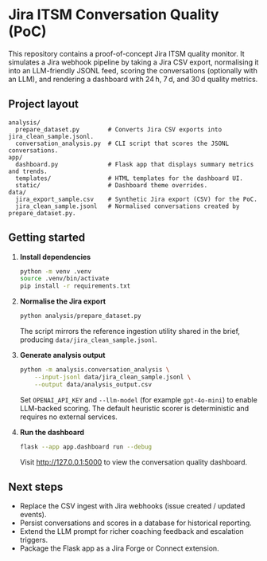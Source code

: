 # Jira ITSM Conversation Quality (PoC)

This repository contains a proof-of-concept Jira ITSM quality monitor. It
simulates a Jira webhook pipeline by taking a Jira CSV export, normalising it
into an LLM-friendly JSONL feed, scoring the conversations (optionally with an
LLM), and rendering a dashboard with 24 h, 7 d, and 30 d quality metrics.

## Project layout

```
analysis/
  prepare_dataset.py        # Converts Jira CSV exports into jira_clean_sample.jsonl.
  conversation_analysis.py  # CLI script that scores the JSONL conversations.
app/
  dashboard.py              # Flask app that displays summary metrics and trends.
  templates/                # HTML templates for the dashboard UI.
  static/                   # Dashboard theme overrides.
data/
  jira_export_sample.csv    # Synthetic Jira export (CSV) for the PoC.
  jira_clean_sample.jsonl   # Normalised conversations created by prepare_dataset.py.
```

## Getting started

1. **Install dependencies**

   ```bash
   python -m venv .venv
   source .venv/bin/activate
   pip install -r requirements.txt
   ```

2. **Normalise the Jira export**

   ```bash
   python analysis/prepare_dataset.py
   ```

   The script mirrors the reference ingestion utility shared in the brief,
   producing `data/jira_clean_sample.jsonl`.

3. **Generate analysis output**

   ```bash
   python -m analysis.conversation_analysis \
       --input-jsonl data/jira_clean_sample.jsonl \
       --output data/analysis_output.csv
   ```

   Set `OPENAI_API_KEY` and `--llm-model` (for example `gpt-4o-mini`) to enable
   LLM-backed scoring. The default heuristic scorer is deterministic and
   requires no external services.

4. **Run the dashboard**

   ```bash
   flask --app app.dashboard run --debug
   ```

   Visit <http://127.0.0.1:5000> to view the conversation quality dashboard.

## Next steps

* Replace the CSV ingest with Jira webhooks (issue created / updated events).
* Persist conversations and scores in a database for historical reporting.
* Extend the LLM prompt for richer coaching feedback and escalation triggers.
* Package the Flask app as a Jira Forge or Connect extension.
